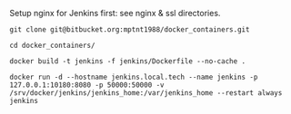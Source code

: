 Setup nginx for Jenkins first: see nginx & ssl directories.
```
git clone git@bitbucket.org:mptnt1988/docker_containers.git
```
```
cd docker_containers/
```
```
docker build -t jenkins -f jenkins/Dockerfile --no-cache .
```
```
docker run -d --hostname jenkins.local.tech --name jenkins -p 127.0.0.1:10180:8080 -p 50000:50000 -v /srv/docker/jenkins/jenkins_home:/var/jenkins_home --restart always jenkins
```
